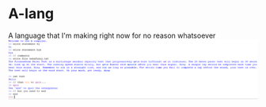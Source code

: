 # A-lang

A language that I'm making right now for no reason whatsoever
![A test](/images/first-test.PNG)
